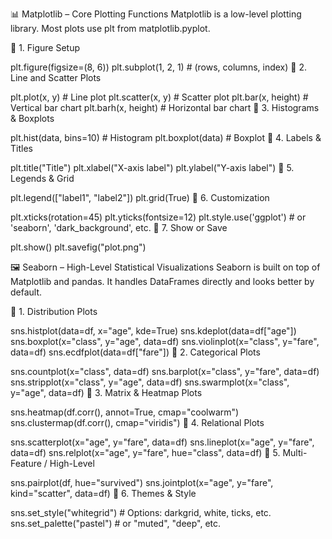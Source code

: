 📊 Matplotlib – Core Plotting Functions
Matplotlib is a low-level plotting library. Most plots use plt from matplotlib.pyplot.

📌 1. Figure Setup

plt.figure(figsize=(8, 6))
plt.subplot(1, 2, 1)  # (rows, columns, index)
📌 2. Line and Scatter Plots

plt.plot(x, y)             # Line plot
plt.scatter(x, y)          # Scatter plot
plt.bar(x, height)         # Vertical bar chart
plt.barh(x, height)        # Horizontal bar chart
📌 3. Histograms & Boxplots

plt.hist(data, bins=10)    # Histogram
plt.boxplot(data)          # Boxplot
📌 4. Labels & Titles

plt.title("Title")
plt.xlabel("X-axis label")
plt.ylabel("Y-axis label")
📌 5. Legends & Grid

plt.legend(["label1", "label2"])
plt.grid(True)
📌 6. Customization

plt.xticks(rotation=45)
plt.yticks(fontsize=12)
plt.style.use('ggplot')   # or 'seaborn', 'dark_background', etc.
📌 7. Show or Save

plt.show()
plt.savefig("plot.png")

🖼️ Seaborn – High-Level Statistical Visualizations
Seaborn is built on top of Matplotlib and pandas. It handles DataFrames directly and looks better by default.

📌 1. Distribution Plots

sns.histplot(data=df, x="age", kde=True)
sns.kdeplot(data=df["age"])
sns.boxplot(x="class", y="age", data=df)
sns.violinplot(x="class", y="fare", data=df)
sns.ecdfplot(data=df["fare"])
📌 2. Categorical Plots

sns.countplot(x="class", data=df)
sns.barplot(x="class", y="fare", data=df)
sns.stripplot(x="class", y="age", data=df)
sns.swarmplot(x="class", y="age", data=df)
📌 3. Matrix & Heatmap Plots

sns.heatmap(df.corr(), annot=True, cmap="coolwarm")
sns.clustermap(df.corr(), cmap="viridis")
📌 4. Relational Plots

sns.scatterplot(x="age", y="fare", data=df)
sns.lineplot(x="age", y="fare", data=df)
sns.relplot(x="age", y="fare", hue="class", data=df)
📌 5. Multi-Feature / High-Level

sns.pairplot(df, hue="survived")
sns.jointplot(x="age", y="fare", kind="scatter", data=df)
📌 6. Themes & Style

sns.set_style("whitegrid")  # Options: darkgrid, white, ticks, etc.
sns.set_palette("pastel")   # or "muted", "deep", etc.